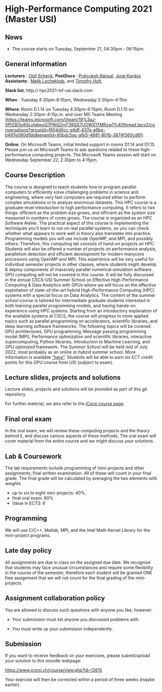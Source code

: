 #  High-Performance Computing 2021 (Master USI)

## News

* The course starts on Tuesday, September 21, 04:30pm - 06:15pm.

## General information

**Lecturers**   : [Olaf Schenk](mailto:oschenk@ethz.ch),
**PostDocs**   :  [Pratyuksh Bansal](mailto:bansap@usi.ch),
                  [Juraj Kardos](mailto:juraj.kardos@usi.ch)
**Assistants**  : [Malik Lechekhab](mailto:malik.lechekhab@usi.ch),
                  and [Timothy Holt](mailto:timothy.holt@usi.ch),

**Slack list**: http:// hpc2021-inf-usi.slack.com

**When** : Tuesday 4:30pm-6:15pm, Wednesday 2:30pm-4:15m

**Where**: Room D.1.14 on Tuesday 4:30pm-6:15pm, Room D.1.15 on Wednesday 2:30pm-4:15p.m.
and over MS Teams Meeting (https://teams.microsoft.com/l/team/19%3aJ-5PfZ8l3o9SLyIqbpzQ7P9lQ2mT39QS7UOWS1TMRzw1%40thread.tacv2/conversations?groupId=f604d0cc-e6df-437a-a9be-b497e080d1bb&tenantId=95bdc5ac-afb5-4881-801b-3874f365cd6f).

**Online**: 
On Microsoft Teams, initial limited support in rooms D1.14 and D1.15. Please join us on Microsoft Teams to ask questions related to these high-performance computing projects. The Microsoft Teams session will start on Wednesday September 22, 2.30pm to 4:15pm. 

## Course Description
The course is designed to teach students how to program parallel computers to efficiently solve challenging problems in science and engineering, where very fast computers are required either to perform complex simulations or to analyze enormous datasets. This HPC course is a graduate-level introduction to high performance computing. It refers to two things: efficient as the problem size grows, and efficient as the system size measured in numbers of cores grows. The course is organized as an HPC Software Atelier. The practical aspect of this course is implementing the techniques you’ll learn to run on real parallel systems, so you can check whether what appears to work well in theory also translates into practice. Programming models you will use include OpenMP, and MPI, and possibly others. Therefore, this computing lab consists of hand-on projects on HPC. Students will also be offered a number of projects on performance analysis, parallelism detection and efficient development for modern manycore processors using OpenMP and MPI. This experience will be very useful for individual semester projects in other classes, where students might develop & deploy components of massively parallel numerical simulation software. GPU computing will not be covered in this course. It will be fully discussed in the annual CSCS-USI Summer School on Effective High-Performance Computing & Data Analytics with GPUs where we will focus on the effective exploitation of state-of-the-art hybrid High-Performance Computing (HPC) systems with a special focus on Data Analytics. The content of the summer school course is tailored for intermediate graduate students interested in both learning parallel programming models, and having hands-on experience using HPC systems. Starting from an introductory explanation of the available systems at CSCS, the course will progress to more applied topics such as parallel programming on accelerators, scientific libraries, and deep learning software frameworks. The following topics will be covered: GPU architectures, GPU programming, Message passing programming model (MPI), Performance optimization and scientific libraries, interactive supercomputing, Python libraries, Introduction to Machine Learning, and GPU optimized framework. The Summer School will be held mid of July 2022, most probably as an online or hybrid summer school. More information is available
["here"](https://www.cscs.ch/events/upcoming-events/event-detail/cscs-usi-summer-school-2021).  Students will be able to earn six ECT credit points for this GPU course from USI (subject to exam).



## Lecture slides, projects and solutions
Lecture slides, projects and solutions will be provided as part of this
git repository.

For further material, we also refer to the [iCorsi course
page](https://www.icorsi.ch/course/view.php?id=12615).


## Final oral exam
In the oral exam, we will review these computing projects and the theory behind it, and discuss various aspects of these methods. The oral exam will cover material from the entire course and we might discuss your solutions.

## Lab & Coursework
The lab requirements include programming of mini-projects and other assignments; final written examination. All of these will count in your final grade. The final grade will be calculated by averaging the two elements with weights

  * up to six to eight mini-projects: 40%.
  * final oral exam: 60%
  * Value in ECTS: 6


## Programming
We will use C/C++, Matlab, MPI, and the Intel Math Kernel Library for
the mini-project programs.


## Late day policy
All assignments are due in class on the assigned due date.  We
recognize that students may face unusual circumstances and require
some flexibility in the course of the semester, therefore each student
will be granted ONE free assignment that we will not count for the
final grading of the mini-projects.


## Assignment collaboration policy
You are allowed to discuss such questions with anyone you like; however:

* Your submission must list anyone you discussed problems with.

* You must write up your submission independently.

## Submission
If you want to receive feedback on your exercises, please
submit/upload your solution to this moodle webpage:

<https://www.icorsi.ch/course/view.php?id=12615>

Your exercise will then be corrected within a period of three weeks
(maybe earlier).




